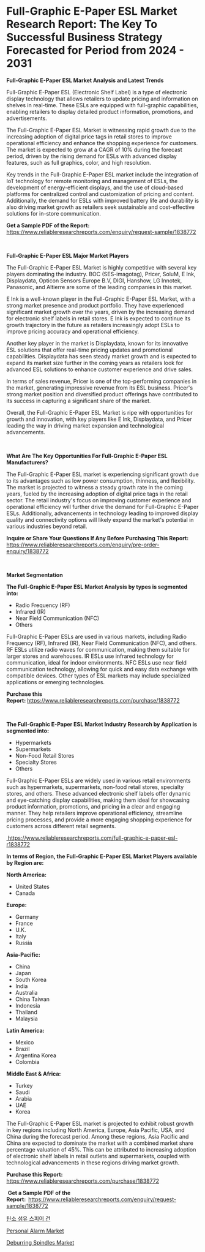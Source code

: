 <p><h1>Full-Graphic E-Paper ESL Market Research Report: The Key To Successful Business Strategy Forecasted for Period from 2024 - 2031</h1></p><p><strong>Full-Graphic E-Paper ESL Market Analysis and Latest Trends</strong></p>
<p><p>Full-Graphic E-Paper ESL (Electronic Shelf Label) is a type of electronic display technology that allows retailers to update pricing and information on shelves in real-time. These ESLs are equipped with full-graphic capabilities, enabling retailers to display detailed product information, promotions, and advertisements.</p><p>The Full-Graphic E-Paper ESL Market is witnessing rapid growth due to the increasing adoption of digital price tags in retail stores to improve operational efficiency and enhance the shopping experience for customers. The market is expected to grow at a CAGR of 10% during the forecast period, driven by the rising demand for ESLs with advanced display features, such as full graphics, color, and high resolution.</p><p>Key trends in the Full-Graphic E-Paper ESL market include the integration of IoT technology for remote monitoring and management of ESLs, the development of energy-efficient displays, and the use of cloud-based platforms for centralized control and customization of pricing and content. Additionally, the demand for ESLs with improved battery life and durability is also driving market growth as retailers seek sustainable and cost-effective solutions for in-store communication.</p></p>
<p><strong>Get a Sample PDF of the Report:&nbsp;</strong> <a href="https://www.reliableresearchreports.com/enquiry/request-sample/1838772">https://www.reliableresearchreports.com/enquiry/request-sample/1838772</a></p>
<p>&nbsp;</p>
<p><strong>Full-Graphic E-Paper ESL Major Market Players</strong></p>
<p><p>The Full-Graphic E-Paper ESL Market is highly competitive with several key players dominating the industry. BOC (SES-imagotag), Pricer, SoluM, E Ink, Displaydata, Opticon Sensors Europe B.V, DIGI, Hanshow, LG Innotek, Panasonic, and Altierre are some of the leading companies in this market.</p><p>E Ink is a well-known player in the Full-Graphic E-Paper ESL Market, with a strong market presence and product portfolio. They have experienced significant market growth over the years, driven by the increasing demand for electronic shelf labels in retail stores. E Ink is expected to continue its growth trajectory in the future as retailers increasingly adopt ESLs to improve pricing accuracy and operational efficiency.</p><p>Another key player in the market is Displaydata, known for its innovative ESL solutions that offer real-time pricing updates and promotional capabilities. Displaydata has seen steady market growth and is expected to expand its market size further in the coming years as retailers look for advanced ESL solutions to enhance customer experience and drive sales.</p><p>In terms of sales revenue, Pricer is one of the top-performing companies in the market, generating impressive revenue from its ESL business. Pricer's strong market position and diversified product offerings have contributed to its success in capturing a significant share of the market.</p><p>Overall, the Full-Graphic E-Paper ESL Market is ripe with opportunities for growth and innovation, with key players like E Ink, Displaydata, and Pricer leading the way in driving market expansion and technological advancements.</p></p>
<p>&nbsp;</p>
<p><strong>What Are The Key Opportunities For Full-Graphic E-Paper ESL Manufacturers?</strong></p>
<p><p>The Full-Graphic E-Paper ESL market is experiencing significant growth due to its advantages such as low power consumption, thinness, and flexibility. The market is projected to witness a steady growth rate in the coming years, fueled by the increasing adoption of digital price tags in the retail sector. The retail industry's focus on improving customer experience and operational efficiency will further drive the demand for Full-Graphic E-Paper ESLs. Additionally, advancements in technology leading to improved display quality and connectivity options will likely expand the market's potential in various industries beyond retail.</p></p>
<p><strong>Inquire or Share Your Questions If Any Before Purchasing This Report:</strong> <a href="https://www.reliableresearchreports.com/enquiry/pre-order-enquiry/1838772">https://www.reliableresearchreports.com/enquiry/pre-order-enquiry/1838772</a></p>
<p>&nbsp;</p>
<p><strong>Market Segmentation</strong></p>
<p><strong>The Full-Graphic E-Paper ESL Market Analysis by types is segmented into:</strong></p>
<p><ul><li>Radio Frequency (RF)</li><li>Infrared (IR)</li><li>Near Field Communication (NFC)</li><li>Others</li></ul></p>
<p><p>Full-Graphic E-Paper ESLs are used in various markets, including Radio Frequency (RF), Infrared (IR), Near Field Communication (NFC), and others. RF ESLs utilize radio waves for communication, making them suitable for larger stores and warehouses. IR ESLs use infrared technology for communication, ideal for indoor environments. NFC ESLs use near field communication technology, allowing for quick and easy data exchange with compatible devices. Other types of ESL markets may include specialized applications or emerging technologies.</p></p>
<p><strong>Purchase this Report:&nbsp;</strong><a href="https://www.reliableresearchreports.com/purchase/1838772">https://www.reliableresearchreports.com/purchase/1838772</a></p>
<p>&nbsp;</p>
<p><strong>The Full-Graphic E-Paper ESL Market Industry Research by Application is segmented into:</strong></p>
<p><ul><li>Hypermarkets</li><li>Supermarkets</li><li>Non-Food Retail Stores</li><li>Specialty Stores</li><li>Others</li></ul></p>
<p><p>Full-Graphic E-Paper ESLs are widely used in various retail environments such as hypermarkets, supermarkets, non-food retail stores, specialty stores, and others. These advanced electronic shelf labels offer dynamic and eye-catching display capabilities, making them ideal for showcasing product information, promotions, and pricing in a clear and engaging manner. They help retailers improve operational efficiency, streamline pricing processes, and provide a more engaging shopping experience for customers across different retail segments.</p></p>
<p><a href="https://www.reliableresearchreports.com/full-graphic-e-paper-esl-r1838772">&nbsp;https://www.reliableresearchreports.com/full-graphic-e-paper-esl-r1838772</a></p>
<p><strong>In terms of Region, the Full-Graphic E-Paper ESL Market Players available by Region are:</strong></p>
<p>
    <p> <strong> North America: </strong>
        <ul>
            <li>United States</li>
            <li>Canada</li>
        </ul>
        </p> 
    <p> <strong> Europe: </strong>
        <ul>
            <li>Germany</li>
            <li>France</li>
            <li>U.K.</li>
            <li>Italy</li>
            <li>Russia</li>
        </ul>
        </p> 
    <p> <strong> Asia-Pacific: </strong>
        <ul>
            <li>China</li>
            <li>Japan</li>
            <li>South Korea</li>
            <li>India</li>
            <li>Australia</li>
            <li>China Taiwan</li>
            <li>Indonesia</li>
            <li>Thailand</li>
            <li>Malaysia</li>
        </ul>
        </p> 
    <p> <strong> Latin America: </strong>
        <ul>
            <li>Mexico</li>
            <li>Brazil</li>
            <li>Argentina Korea</li>
            <li>Colombia</li>
        </ul>
        </p> 
    <p> <strong> Middle East & Africa: </strong>
        <ul>
            <li>Turkey</li>
            <li>Saudi</li>
            <li>Arabia</li>
            <li>UAE</li>
            <li>Korea</li>
        </ul>
    </p>
    </p>
<p><p>The Full-Graphic E-Paper ESL market is projected to exhibit robust growth in key regions including North America, Europe, Asia Pacific, USA, and China during the forecast period. Among these regions, Asia Pacific and China are expected to dominate the market with a combined market share percentage valuation of 45%. This can be attributed to increasing adoption of electronic shelf labels in retail outlets and supermarkets, coupled with technological advancements in these regions driving market growth.</p></p>
<p><strong>Purchase this Report: </strong><a href="https://www.reliableresearchreports.com/purchase/1838772">https://www.reliableresearchreports.com/purchase/1838772</a></p>
<p>&nbsp;<strong>Get a Sample PDF of the Report:&nbsp;&nbsp;</strong><a href="https://www.reliableresearchreports.com/enquiry/request-sample/1838772">https://www.reliableresearchreports.com/enquiry/request-sample/1838772</a></p>
<p><strong></strong></p>
<p><p><a href="https://github.com/berlianaparadilla48/Market-Research-Report-List-1/blob/main/3193533153672.md">탄소 섬유 스피어 건</a></p><p><a href="https://github.com/LiamDavis60/Market-Research-Report-List-1/blob/main/personal-alarm-market.md">Personal Alarm Market</a></p><p><a href="https://view.publitas.com/reportprime-1/insights-into-the-deburring-spindles-market-market-players-market-size-geographical-regions-and-forecast-2024-2031/">Deburring Spindles Market</a></p></p>